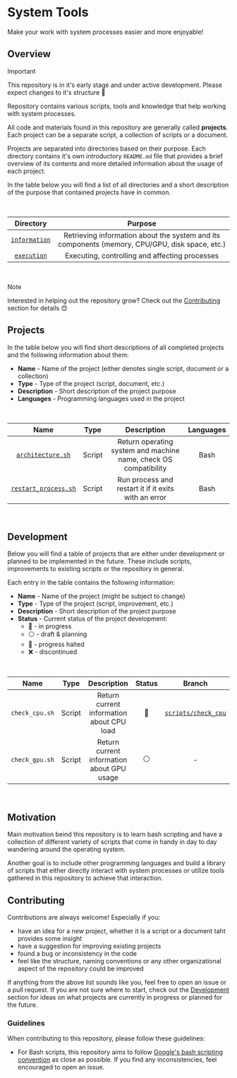 # System Tools

Make your work with system processes easier and more enjoyable!

## Overview

> [!IMPORTANT]
> This repository is in it's early stage and under active development. Please expect changes to it's structure :construction:

Repository contains various scripts, tools and knowledge that help working with system processes.

All code and materials found in this repository are generally called **projects**. Each project can be a separate script, a collection of scripts or a document.

Projects are separated into directories based on their purpose. Each directory contains it's own introductory `README.md` file that provides a brief overview of its contents and more detailed information about the usage of each project.

In the table below you will find a list of all directories and a short description of the purpose that contained projects have in common.

<br>
<div align="center">

| Directory | Purpose |
|:---------:|:-----------:|
| [`information`](./information/) | Retrieving information about the system and its components (memory, CPU/GPU, disk space, etc.) |
| [`execution`](./execution/) | Executing, controlling and affecting processes |

</div>
<br>

> [!NOTE]
> Interested in helping out the repository grow? Check out the [Contributing](#contributing) section for details :blush:

## Projects

In the table below you will find short descriptions of all completed projects and the following information about them:
* **Name** - Name of the project (either denotes single script, document or a collection)
* **Type** - Type of the project (script, document, etc.)
* **Description** - Short description of the project purpose
* **Languages** - Programming languages used in the project

<br>
<div align="center">

| Name | Type | Description | Languages |
|:------:|:-----------:|:--------:|:-------:|
| [`architecture.sh`](./information/architecture.sh) | Script | Return operating system and machine name, check OS compatibility | Bash |
| [`restart_process.sh`](./execution/restart_process.sh) | Script | Run process and restart it if it exits with an error | Bash |

</div>
<br>

## Development

Below you will find a table of projects that are either under development or planned to be implemented in the future. These include scripts, improvements to existing scripts or the repository in general.

Each entry in the table contains the following information:
* **Name** - Name of the project (might be subject to change)
* **Type** - Type of the project (script, improvement, etc.)
* **Description** - Short description of the project purpose
* **Status** - Current status of the project development:
    * :large_blue_circle: - in progress
    * :white_circle: - draft & planning
    * :stop_sign: - progress halted
    * :x: - discontinued

<br>
<div align="center">

| Name | Type | Description | Status | Branch |
|:----:|:----:|:-----------:|:------:|:------:|
| `check_cpu.sh` | Script | Return current information about CPU load | :large_blue_circle: | [`scripts/check_cpu`](https://github.com/neurowelt/system-tools/tree/scripts/check_cpu) |
| `check_gpu.sh` | Script | Return current information about GPU usage | :white_circle: | - |

</div>
<br>

## Motivation

Main motivation beind this repository is to learn bash scripting and have a collection of different variety of scripts that come in handy in day to day wandering around the operating system.

Another goal is to include other programming languages and build a library of scripts that either directly interact with system processes or utilize tools gathered in this repository to achieve that interaction.

## Contributing

Contributions are always welcome! Especially if you:
* have an idea for a new project, whether it is a script or a document taht provides some insight
* have a suggestion for improving existing projects
* found a bug or inconsistency in the code
* feel like the structure, naming conventions or any other organizational aspect of the repository could be improved

If anything from the above list sounds like you, feel free to open an issue or a pull request. If you are not sure where to start, check out the [Development](#development) section for ideas on what projects are currently in progress or planned for the future.

### Guidelines

When contributing to this repository, please follow these guidelines:

* For Bash scripts, this repository aims to follow [Google's bash scripting convention](https://google.github.io/styleguide/shellguide.html) as close as possible. If you find any inconsistencies, feel encouraged to open an issue.
